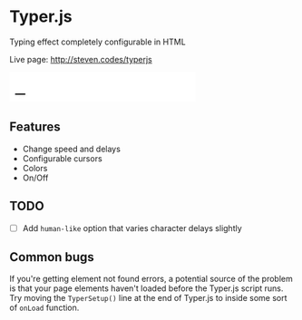 # Typer.js
Typing effect completely configurable in HTML

Live page: http://steven.codes/typerjs

![example gif of typing effect](assets/not_the_first_example.gif)

## Features
- Change speed and delays
- Configurable cursors
- Colors
- On/Off

## TODO
- [ ] Add `human-like` option that varies character delays slightly

## Common bugs

If you're getting element not found errors, a potential source of the problem is that your page elements haven't loaded before the Typer.js script runs. Try moving the `TyperSetup()` line at the end of Typer.js to inside some sort of `onLoad` function.
